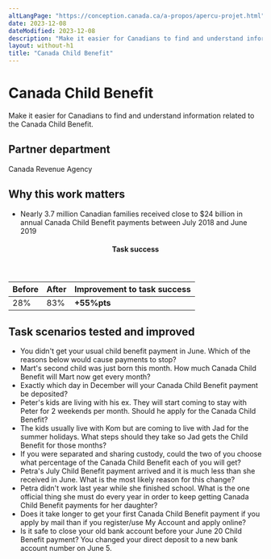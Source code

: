 ```yaml
---
altLangPage: "https://conception.canada.ca/a-propos/apercu-projet.html"
date: 2023-12-08
dateModified: 2023-12-08
description: "Make it easier for Canadians to find and understand information related to the Canada Child Benefit."
layout: without-h1
title: "Canada Child Benefit"
---
```

<h1 property="name headline" id="wb-cont" dir="ltr">Canada Child Benefit</h1>
<p>Make it easier for Canadians to find and understand information related to the Canada Child Benefit.</p>
<h2>Partner department</h2>
<p>Canada Revenue Agency</p>
<h2>Why this work matters</h2>
<ul>
  <li class="custli">Nearly 3.7 million Canadian families received close to $24 billion in annual Canada Child Benefit payments between July 2018 and June 2019</li>
</ul>
<div class="row mrgn-tp-lg mrgn-bttm-lg">
  <div class="col-md-8">
    <div class="panel panel-success">
      <header class="panel-heading">
        <h4 class="panel-title text-center">Task success</h4>
      </header>
      <table class="table">
        <thead>
          <tr style="">
            <th scope="col" class="col-md-3">Before</th>
            <th scope="col" class="col-md-3">After</th>
            <th scope="col" class="col-md-6">Improvement to task success</th>
          </tr>
        </thead>
        <tbody>
          <tr>
            <td class="table-smnum">28%</td>
            <td class="table-smnum">83%</td>
            <td class="table-smnum"><span class="text-success"><strong>+55%pts</strong></span></td>
          </tr>
        </tbody>
      </table>
    </div>
  </div>
</div>
<h2>Task scenarios tested and improved</h2>
<ul class="custul">
  <li class="custli">You didn't get your usual child benefit payment in June. Which of the reasons below would cause payments to stop?</li>
  <li class="custli">Mart's second child was just born this month. How much Canada Child Benefit will Mart now get every month?</li>
  <li class="custli">Exactly which day in December will your Canada Child Benefit payment be deposited?</li>
  <li class="custli">Peter's kids are living with his ex. They will start coming to stay with Peter for 2 weekends per month. Should he apply for the Canada Child Benefit?</li>
  <li class="custli">The kids usually live with Kom but are coming to live with Jad for the summer holidays. What steps should they take so Jad gets the Child Benefit for those months?</li>
  <li class="custli">If you were separated and sharing custody, could the two of you choose what percentage of the Canada Child Benefit each of you will get?</li>
  <li class="custli">Petra's July Child Benefit payment arrived and it is much less than she received in June. What is the most likely reason for this change?</li>
  <li class="custli">Petra didn't work last year while she finished school. What is the one official thing she must do every year in order to keep getting Canada Child Benefit payments for her daughter?</li>
  <li class="custli">Does it take longer to get your first Canada Child Benefit payment if you apply by mail than if you register/use My Account and apply online?</li>
  <li class="custli">Is it safe to close your old bank account before your June 20 Child Benefit payment? You changed your direct deposit to a new bank account number on June 5.</li>
</ul>
